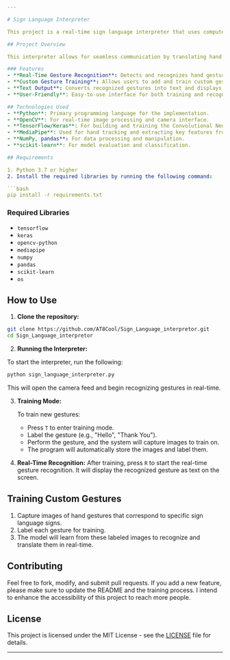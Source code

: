 ```yaml
---

# Sign Language Interpreter

This project is a real-time sign language interpreter that uses computer vision and deep learning techniques to convert hand gestures into text. It leverages **Convolutional Neural Networks (CNN)** and the **OpenCV** library for gesture recognition, along with **MediaPipe** for hand tracking.

## Project Overview

This interpreter allows for seamless communication by translating hand gestures from sign language into text. The system uses a camera to capture gestures and outputs the corresponding text, making it an accessible tool for sign language users.

### Features
- **Real-Time Gesture Recognition**: Detects and recognizes hand gestures from the camera feed in real-time.
- **Custom Gesture Training**: Allows users to add and train custom gestures for sign language recognition.
- **Text Output**: Converts recognized gestures into text and displays it on the screen.
- **User-Friendly**: Easy-to-use interface for both training and recognition modes.

## Technologies Used
- **Python**: Primary programming language for the implementation.
- **OpenCV**: For real-time image processing and camera interface.
- **TensorFlow/Keras**: For building and training the Convolutional Neural Network (CNN) for gesture recognition.
- **MediaPipe**: Used for hand tracking and extracting key features from the hand.
- **NumPy, pandas**: For data processing and manipulation.
- **scikit-learn**: For model evaluation and classification.

## Requirements

1. Python 3.7 or higher
2. Install the required libraries by running the following command:

```bash
pip install -r requirements.txt
```

### Required Libraries
- `tensorflow`
- `keras`
- `opencv-python`
- `mediapipe`
- `numpy`
- `pandas`
- `scikit-learn`
- `os`

## How to Use

1. **Clone the repository:**

```bash
git clone https://github.com/AT8Cool/Sign_Language_interpretor.git
cd Sign_Language_interpretor
```

2. **Running the Interpreter:**

To start the interpreter, run the following:

```bash
python sign_language_interpreter.py
```

This will open the camera feed and begin recognizing gestures in real-time.

3. **Training Mode:**

   To train new gestures:
   - Press `T` to enter training mode.
   - Label the gesture (e.g., "Hello", "Thank You").
   - Perform the gesture, and the system will capture images to train on.
   - The program will automatically store the images and label them.

4. **Real-Time Recognition:**
   After training, press `R` to start the real-time gesture recognition. It will display the recognized gesture as text on the screen.

## Training Custom Gestures

1. Capture images of hand gestures that correspond to specific sign language signs.
2. Label each gesture for training.
3. The model will learn from these labeled images to recognize and translate them in real-time.

## Contributing

Feel free to fork, modify, and submit pull requests. If you add a new feature, please make sure to update the README and the training process.
I intend to enhance the accessibility of this project to reach more people.

## License

This project is licensed under the MIT License - see the [LICENSE](LICENSE) file for details.

---
```

